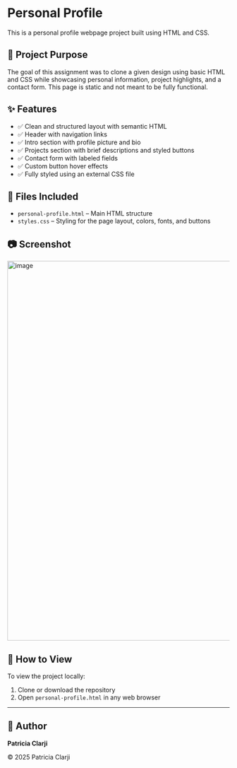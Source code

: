 # Personal Profile

This is a personal profile webpage project built using HTML and CSS.

## 🎯 Project Purpose

The goal of this assignment was to clone a given design using basic HTML and CSS while showcasing personal information, project highlights, and a contact form. 
This page is static and not meant to be fully functional.

## ✨ Features

- ✅ Clean and structured layout with semantic HTML
- ✅ Header with navigation links
- ✅ Intro section with profile picture and bio
- ✅ Projects section with brief descriptions and styled buttons
- ✅ Contact form with labeled fields
- ✅ Custom button hover effects
- ✅ Fully styled using an external CSS file

## 📁 Files Included

- `personal-profile.html` – Main HTML structure
- `styles.css` – Styling for the page layout, colors, fonts, and buttons

## 📷 Screenshot

<img width="828" height="859" alt="image" src="https://github.com/user-attachments/assets/88f768a5-2955-4d6d-9bee-2d6135fa5dbe" />



## 🚀 How to View

To view the project locally:

1. Clone or download the repository
2. Open `personal-profile.html` in any web browser

---

## 👤 Author

**Patricia Clarji**  


© 2025 Patricia Clarji
